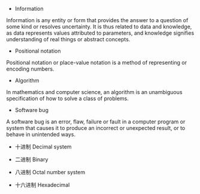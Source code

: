* Information

Information is any entity or form that provides the answer to a question of some kind or resolves uncertainty. It is thus related to data and knowledge, as data represents values attributed to parameters, and knowledge signifies understanding of real things or abstract concepts.

* Positional notation

Positional notation or place-value notation is a method of representing or encoding numbers. 

* Algorithm

In mathematics and computer science, an algorithm is an unambiguous specification of how to solve a class of problems.

* Software bug

A software bug is an error, flaw, failure or fault in a computer program or system that causes it to produce an incorrect or unexpected result, or to behave in unintended ways.

* 十进制  Decimal system

* 二进制  Binary

* 八进制   Octal number system

* 十六进制 Hexadecimal 
